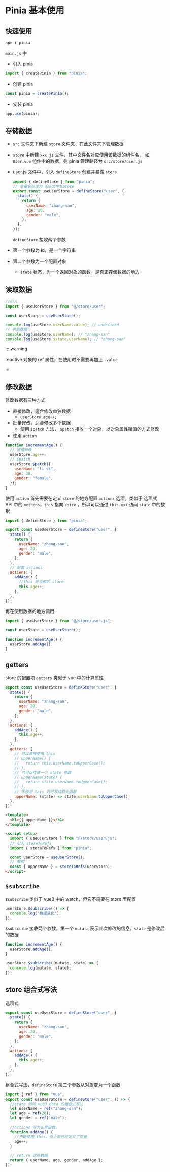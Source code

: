 # Pinia 基本使用

## 快速使用

`npm i pinia`

`main.js` 中

- 引入 pinia

```js
import { createPinia } from "pinia";
```

- 创建 pinia

```js
const pinia = createPinia();
```

- 安装 pinia

```js
app.use(pinia);
```

## 存储数据

- `src` 文件夹下新建 `store` 文件夹，在此文件夹下管理数据

- `store` 中新建 `xxx.js` 文件，其中文件名对应使用该数据的组件名。
  如 `User.vue` 组件中的数据，则 pinia 管理路径为 `src/store/user.js`

- user.js 文件中，引入 `defineStore` 创建并暴露 `store`

  ```js
  import { defineStore } from "pinia";
  // 变量名标准为 use文件名Store
  export const useUserStore = defineStore("user", {
    state() {
      return {
        userName: "zhang-san",
        age: 20,
        gender: "male",
      };
    },
  });
  ```

  `defineStore` 接收两个参数

- 第一个参数为 id，是一个字符串
- 第二个参数为一个配置对象
  - `state` 状态，为一个返回对象的函数。是真正存储数据的地方

## 读取数据

```js
//引入
import { useUserStore } from "@/store/user";

const userStore = useUserStore();

console.log(useStore.userName.value); // undefined
// 拿到数据
console.log(useStore.userName); // "zhang-san"
console.log(useStore.$state.userName); // "zhang-san"
```

::: warning

reactive 对象的 ref 属性，在使用时不需要再加上 `.value`

:::

## 修改数据

修改数据有三种方式

- 直接修改，适合修改单独数据
  - `userStore.age++;`
- 批量修改，适合修改多个数据
  - 使用 `$patch` 方法， `$patch` 接收一个对象，以对象属性赋值的方式修改
- 使用 `action`

```js
function incrementAge() {
  // 直接修改
  userStore.age++;
  // $patch
  userStore.$patch({
    userName: "li-si",
    age: 30,
    gender: "female",
  });
}
```

使用 `action` 首先需要在定义 `store` 的地方配置 `actions` 选项。类似于 选项式 API 中的 `methods`，`this` 指向 `sotre` ，所以可以通过 `this.xxx` 访问 `state` 中的数据

```js
import { defineStore } from "pinia";

export const useUserStore = defineStore("user", {
  state() {
    return {
      userName: "zhang-san",
      age: 20,
      gender: "male",
    };
  },
  // 配置 actions
  actions: {
    addAge() {
      //this 是当前的 store
      this.age++;
    },
  },
});
```

再在使用数据的地方调用

```js
import { useUserStore } from "@/store/user.js";

const userStore = useUserStore();

function incrementAge() {
  userStore.addAge();
}
```

<!-- ## `storeToRefs`

代码中使用 `store` 中的数据需要 `store.xxx`的方式，`<h1>{{ userStore.userName }}</h1>`

直接解构会使数据丧失响应式，使用 `toRefs` 会将整个 `store` 里的所有属性都变为响应式，包括一些方法。

使用 `storeToRefs` 完美解决上面问题，`storeToRefs` 只关注 `store` 中的数据，不会对方法进行 `ref` 包裹

```js
import { useUserStore } from "@/store/user.js";
// 引入 storeToRefs
import { storeToRefs } from "pinia";

const userStore = useUserStore();
// 解构
const { userName, age, gender } = storeToRefs(userStore);
```

这样 `<h1>{{ userStore.userName }}</h1>` 就可以改成
` <h1>{{ userName }}</h1>` -->

## getters

store 的配置项 `getters` 类似于 vue 中的计算属性

```js
export const useUserStore = defineStore("user", {
  state() {
    return {
      userName: "zhang-san",
      age: 20,
      gender: "male",
    };
  },
  actions: {
    addAge() {
      this.age++;
    },
  },
  getters: {
    // 可以直接使用 this
    // upperName() {
    //   return this.userName.toUpperCase();
    // },
    // 也可以传递一个 state 参数
    // upperName(state) {
    //   return state.userName.toUpperCase();
    // },
    // 不使用 this 则可写成箭头函数
    upperName: (state) => state.userName.toUpperCase(),
  },
});
```

```html
<template>
  <h1>{{ upperName }}</h1>
</template>

<script setup>
  import { useUserStore } from "@/store/user.js";
  // 引入 storeToRefs
  import { storeToRefs } from "pinia";

  const userStore = useUserStore();
  // 解构
  const { upperName } = storeToRefs(userStore);
</script>
```

## `$subscribe`

`$subscribe` 类似于 vue3 中的 watch，但它不需要在 store 里配置

```js
userStore.$subscribe(() => {
  console.log("数据变化");
});
```

`$subscribe` 接收两个参数，第一个 `mutata`,表示此次修改的信息，`state` 是修改后的数据

```js
function incrementAge() {
  userStore.addAge();
}

userStore.$subscribe((mutate, state) => {
  console.log(mutate, state);
});
```

## store 组合式写法

选项式

```js
export const useUserStore = defineStore("user", {
  state() {
    return {
      userName: "zhang-san",
      age: 20,
      gender: "male",
    };
  },
  actions: {
    addAge() {
      this.age++;
    },
  },
});
```

组合式写法，`defineStore` 第二个参数从对象变为一个函数

```js
import { ref } from "vue";
export const useUserStore = defineStore("user", () => {
  //state 如同 vue3 data 的组合式写法
  let userName = ref("zhang-san");
  let age = ref(20);
  let gender = ref("male");

  //actions 写为正常函数，
  function addAge() {
    //不能使用 this，但上面已经定义了变量
    age++;
  }

  // return 这些数据
  return { userName, age, gender, addAge };
});
```
